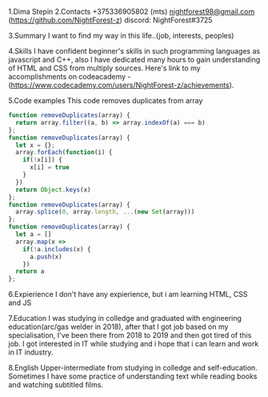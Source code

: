 1.Dima Stepin
2.Contacts
+375336905802 (mts)
nightforest98@gmail.com
(https://github.com/NightForest-z)
discord: NightForest#3725

3.Summary
I want to find my way in this life..(job, interests, peoples)

4.Skills
I have confident beginner's skills in such programming languages as javascript and C++, also I have dedicated many hours to gain understanding of HTML and CSS from multiply sources. Here's link to my accomplishments on codeacademy - (https://www.codecademy.com/users/NightForest-z/achievements). 

5.Code examples
This code removes duplicates from array
``` javascript
function removeDuplicates(array) {
  return array.filter((a, b) => array.indexOf(a) === b)
};
function removeDuplicates(array) {
  let x = {};
  array.forEach(function(i) {
    if(!x[i]) {
      x[i] = true
    }
  })
  return Object.keys(x)
};
function removeDuplicates(array) {
  array.splice(0, array.length, ...(new Set(array)))
};
function removeDuplicates(array) {
  let a = []
  array.map(x => 
    if(!a.includes(x) {
      a.push(x)
    })
  return a
};
```
6.Expierience
I don't have any expierience, but i am learning HTML, CSS and JS 

7.Education
I was studying in colledge and graduated with engineering education(arc/gas welder in 2018), after that I got job based on my specialisation, I've been there from 2018 to 2019 and then got tired of this job. I got interested in IT while studying and i hope that i can learn and work in IT industry. 

8.English
Upper-intermediate from studying in colledge and self-education. Sometimes I have some practice of understanding text while reading books and watching subtitled films. 
